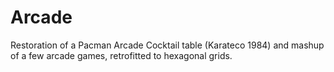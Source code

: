 # Arcade

Restoration of a Pacman Arcade Cocktail table (Karateco 1984) and mashup of a few arcade games, retrofitted to hexagonal grids. 
